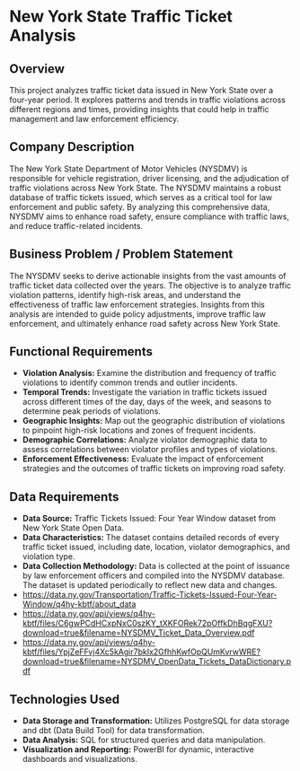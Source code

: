 # New York State Traffic Ticket Analysis

## Overview
This project analyzes traffic ticket data issued in New York State over a four-year period. It explores patterns and trends in traffic violations across different regions and times, providing insights that could help in traffic management and law enforcement efficiency.

## Company Description
The New York State Department of Motor Vehicles (NYSDMV) is responsible for vehicle registration, driver licensing, and the adjudication of traffic violations across New York State. The NYSDMV maintains a robust database of traffic tickets issued, which serves as a critical tool for law enforcement and public safety. By analyzing this comprehensive data, NYSDMV aims to enhance road safety, ensure compliance with traffic laws, and reduce traffic-related incidents.

## Business Problem / Problem Statement
The NYSDMV seeks to derive actionable insights from the vast amounts of traffic ticket data collected over the years. The objective is to analyze traffic violation patterns, identify high-risk areas, and understand the effectiveness of traffic law enforcement strategies. Insights from this analysis are intended to guide policy adjustments, improve traffic law enforcement, and ultimately enhance road safety across New York State.

## Functional Requirements
- **Violation Analysis:** Examine the distribution and frequency of traffic violations to identify common trends and outlier incidents.
- **Temporal Trends:** Investigate the variation in traffic tickets issued across different times of the day, days of the week, and seasons to determine peak periods of violations.
- **Geographic Insights:** Map out the geographic distribution of violations to pinpoint high-risk locations and zones of frequent incidents.
- **Demographic Correlations:** Analyze violator demographic data to assess correlations between violator profiles and types of violations.
- **Enforcement Effectiveness:** Evaluate the impact of enforcement strategies and the outcomes of traffic tickets on improving road safety.

## Data Requirements
- **Data Source:** Traffic Tickets Issued: Four Year Window dataset from New York State Open Data.
- **Data Characteristics:** The dataset contains detailed records of every traffic ticket issued, including date, location, violator demographics, and violation type.
- **Data Collection Methodology:** Data is collected at the point of issuance by law enforcement officers and compiled into the NYSDMV database. The dataset is updated periodically to reflect new data and changes.
- https://data.ny.gov/Transportation/Traffic-Tickets-Issued-Four-Year-Window/q4hy-kbtf/about_data
- https://data.ny.gov/api/views/q4hy-kbtf/files/C6gwPCdHCxpNxC0szKY_tXKFORek72pOffkDhBqgFXU?download=true&filename=NYSDMV_Ticket_Data_Overview.pdf
- https://data.ny.gov/api/views/q4hy-kbtf/files/YpjZeFFvj4Xc5kAgir7bkIx2GfhhKwfOpQUmKvrwWRE?download=true&filename=NYSDMV_OpenData_Tickets_DataDictionary.pdf

## Technologies Used
- **Data Storage and Transformation:** Utilizes PostgreSQL for data storage and dbt (Data Build Tool) for data transformation.
- **Data Analysis:** SQL for structured queries and data manipulation.
- **Visualization and Reporting:** PowerBI for dynamic, interactive dashboards and visualizations.



